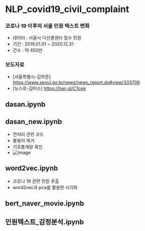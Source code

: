 # NLP_covid19_civil_complaint
### 코로나 19 이후의 서울 민원 텍스트 변화
+ 데이터 : 서울시 다산콜센터 접수 민원
+ 기간 : 2019.01.01 ~ 2020.12.31
+ 건수 : 약 450만
### 보도자료 
- [서울특별시-김학준] https://www.seoul.go.kr/news/news_report.do#view/333709
- [뉴스로-김미소] https://han.gl/C1cep
## dasan.ipynb
## dasan_new.ipynb
+ 전처리 관련 코드
+ 불용어 제거
+ 기초통계량 확인
+ ![image](https://user-images.githubusercontent.com/60343930/110743674-c43f4080-827b-11eb-92a0-f40b08ae9085.png)
## word2vec.ipynb
+ 코로나 19 관련 민원 추출
+ word2vec과 pca를 활용한 시각화
## bert_naver_movie.ipynb
## 민원텍스트_감정분석.ipynb

